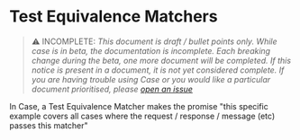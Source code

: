# Test Equivalence Matchers

> ⚠️ INCOMPLETE: _This document is draft / bullet points only. While case is in beta, the documentation is incomplete. Each breaking change during the beta, one more document will be completed. If this notice is present in a document, it is not yet considered complete. If you are having trouble using Case or you would like a particular document prioritised, please [open an issue](https://github.com/TimothyJones/case/issues/new)_

In Case, a Test Equivalence Matcher makes the promise "this specific example covers all cases where the request / response / message (etc) passes this matcher"
